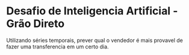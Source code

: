 # Desafio de Inteligencia Artificial - Grão Direto
Utilizando séries temporais, prever qual o vendedor é mais provavel de fazer uma transferencia em um certo dia.

